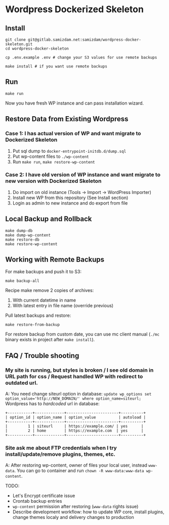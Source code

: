 # Wordpress Dockerized Skeleton

## Install
```
git clone git@gitlab.samizdam.net:samizdam/wordpress-docker-skeleton.git
cd wordpress-docker-skeleton

cp .env.example .env # change your S3 values for use remote backups

make install # if you want use remote backups
```

## Run
```
make run
```

Now you have fresh WP instance and can pass installation wizard. 

## Restore Data from Existing Wordpress

### Case 1: I has actual version of WP and want migrate to Dockerized Skeleton
1. Put sql dump to `docker-entrypoint-initdb.d/dump.sql` 
2. Put wp-content files to `./wp-content` 
3. Run `make run`, `make restore-wp-content`

### Case 2: I have old version of WP instance and want migrate to new version with Dockerized Skeleton   
1. Do import on old instance (Tools -> Import -> WordPress Importer)
2. Install new WP from this repository (See Install section) 
3. Login as admin to new instance and do export from file 

## Local Backup and Rollback

```
make dump-db
make dump-wp-content
make restore-db
make restore-wp-content
```

## Working with Remote Backups

For make backups and push it to S3:
```
make backup-all
``` 

Recipe make remove 2 copies of archives:
1. With current datetime in name
2. With latest entry in file name (override previous) 

Pull latest backups and restore:
```
make restore-from-backup
```

For restore backup from custom date, you can use mc client manual (`./mc` binary exists in project after `make install`). 

## FAQ / Trouble shooting

### My site is running, but styles is broken / I see old domain in URL path for css / Request handled WP with redirect to outdated url. 
A: You need change siteurl option in database: `update wp_options set option_value='http://NEW_DOMAIN/' where option_name=siteurl;`
Wordpress has to _hardcoded_ url in database: 
```
+-----------+-------------+-----------------------+----------+
| option_id | option_name | option_value          | autoload |
+-----------+-------------+-----------------------+----------+
|         1 | siteurl     | https://example.com/ | yes      |
|         2 | home        | https://example.com  | yes      |
+-----------+-------------+-----------------------+----------+

```

### Site ask me about FTP credentials when I try install/update/remove plugins, themes, etc.
A: After restoring wp-content, owner of files your local user, instead `www-data`. You can go to container and run `chown -R www-data:www-data wp-content`. 

TODO: 
- Let's Encrypt certificate issue  
- Crontab backup entries
- `wp-content` permission after restoring (`www-data` rights issue) 
- Describe development workflow: how to update WP core, install plugins, change themes localy and delivery changes to production